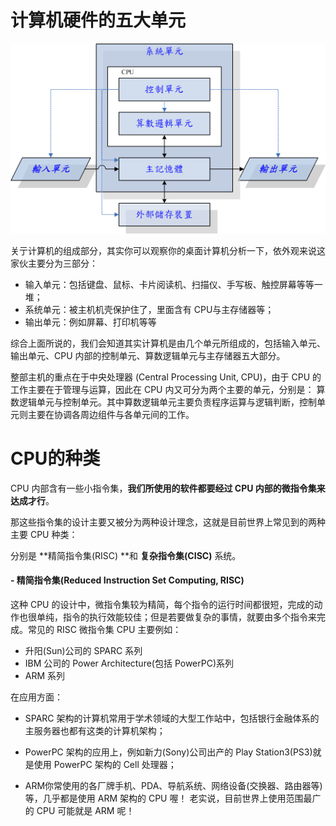 # 计算机硬件的五大单元

![](/assets/1.png)

关亍计算机的组成部分，其实你可以观察你的桌面计算机分析一下，依外观来说这家伙主要分为三部分：

* 输入单元：包括键盘、鼠标、卡片阅读机、扫描仪、手写板、触控屏幕等等一堆；
* 系统单元：被主机机壳保护住了，里面含有 CPU与主存储器等；
* 输出单元：例如屏幕、打印机等等

综合上面所说的，我们会知道其实计算机是由几个单元所组成的，包括输入单元、 输出单元、CPU 内部的控制单元、算数逻辑单元与主存储器五大部分。

整部主机的重点在于中央处理器 \(Central Processing Unit, CPU\)，由于 CPU 的工作主要在于管理与运算，因此在 CPU 内又可分为两个主要的单元，分别是： 算数逻辑单元与控制单元。其中算数逻辑单元主要负责程序运算与逻辑判断，控制单元则主要在协调各周边组件与各单元间的工作。

# CPU的种类

CPU 内部含有一些小指令集，**我们所使用的软件都要经过 CPU 内部的微指令集来达成才行**。

那这些指令集的设计主要又被分为两种设计理念，这就是目前世界上常见到的两种主要 CPU 种类：

分别是 **精简指令集\(RISC\) **和 **复杂指令集\(CISC\)** 系统。

#### - 精简指令集\(Reduced Instruction Set Computing, RISC\)

这种 CPU 的设计中，微指令集较为精简，每个指令的运行时间都很短，完成的动作也很单纯，指令的执行效能较佳；但是若要做复杂的事情，就要由多个指令来完成。常见的 RISC 微指令集 CPU 主要例如：

* 升阳\(Sun\)公司的 SPARC 系列
* IBM 公司的 Power Architecture\(包括 PowerPC\)系列
* ARM 系列

在应用方面：

* SPARC 架构的计算机常用于学术领域的大型工作站中，包括银行金融体系的主服务器也都有这类的计算机架构；

* PowerPC 架构的应用上，例如新力\(Sony\)公司出产的 Play Station3\(PS3\)就是使用 PowerPC 架构的 Cell 处理器；

* ARM你常使用的各厂牌手机、PDA、导航系统、网络设备\(交换器、路由器等\)等，几乎都是使用 ARM 架构的 CPU 喔！ 老实说，目前世界上使用范围最广的 CPU 可能就是 ARM 呢！



